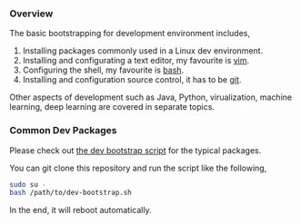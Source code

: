### Overview

The basic bootstrapping for development environment includes,

1. Installing packages commonly used in a Linux dev environment.
2. Installing and configurating a text editor, my favourite is [vim](0601-vim.md).
3. Configuring the shell, my favourite is [bash](0602-bash.md).
4. Installing and configuration source control, it has to be [git](0603-git.md).

Other aspects of development such as Java, Python, virualization, machine learning, deep learning are covered in separate topics.

### Common Dev Packages

Please check out [the dev bootstrap script](https://github.com/neurite/debian-setup/blob/master/scripts/dev-bootstrap.sh) for the typical packages.

You can git clone this repository and run the script like the following,
```bash
sudo su -
bash /path/to/dev-bootstrap.sh
```

In the end, it will reboot automatically.
